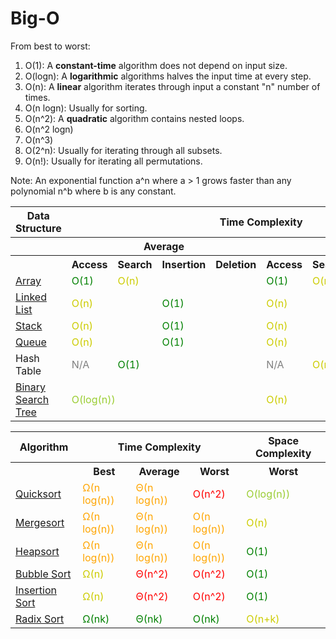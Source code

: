 # Big-O

From best to worst:
1. O(1): A **constant-time** algorithm does not depend on input size.
2. O(logn): A **logarithmic** algorithms halves the input time at every step.
3. O(n): A **linear** algorithm iterates through input a constant "n" number of times.
4. O(n logn): Usually for sorting.
5. O(n^2): A **quadratic** algorithm contains nested loops.
6. O(n^2 logn)
7. O(n^3)
8. O(2^n): Usually for iterating through all subsets.
9. O(n!): Usually for iterating all permutations.

Note: An exponential function a^n where a > 1 grows faster than any polynomial n^b where b is any constant.

<table>
  <tbody>
    <tr>
      <th>Data Structure</th>
      <th colspan="8">Time Complexity</th>
      <th>Space Complexity</th>
    </tr>
    <tr>
      <th></th>
      <th colspan="4">Average</th>
      <th colspan="4">Worst</th>
      <th>Worst</th>
    </tr>
    <tr>
      <th></th>
      <th>Access</th>
      <th>Search</th>
      <th>Insertion</th>
      <th>Deletion</th>
      <th>Access</th>
      <th>Search</th>
      <th>Insertion</th>
      <th>Deletion</th>
      <th></th>
    </tr>
    <tr>
      <td><a href="01-arrays-and-strings">Array</a></td>
      <td style="color:green">O(1)</td>
      <td style="color:#CCCC00" colspan="3">O(n)</td>
      <td style="color:green">O(1)</td>
      <td style="color:#CCCC00" colspan="4">O(n)</td>
    </tr>
    <tr>
      <td><a href="02-linked-lists">Linked List</a></td>
      <td style="color:#CCCC00" colspan="2">O(n)</td>
      <td style="color:green" colspan="2">O(1)</td>
      <td style="color:#CCCC00" colspan="2">O(n)</td>
      <td style="color:green" colspan="2">O(1)</td>
      <td style="color:#CCCC00">O(n)</td>
    </tr>
    <tr>
      <td><a href="03-stacks-and-queues">Stack</a></td>
      <td style="color:#CCCC00" colspan="2">O(n)</td>
      <td style="color:green" colspan="2">O(1)</td>
      <td style="color:#CCCC00" colspan="2">O(n)</td>
      <td style="color:green" colspan="2">O(1)</td>
      <td style="color:#CCCC00">O(n)</td>
    </tr>
    <tr>
      <td><a href="03-stacks-and-queues">Queue</a></td>
      <td style="color:#CCCC00" colspan="2">O(n)</td>
      <td style="color:green" colspan="2">O(1)</td>
      <td style="color:#CCCC00" colspan="2">O(n)</td>
      <td style="color:green" colspan="2">O(1)</td>
      <td style="color:#CCCC00">O(n)</td>
    </tr>
    <tr>
      <td>Hash Table</td>
      <td style="color:gray">N/A</td>
      <td style="color:green" colspan="3">O(1)</td>
      <td style="color:gray">N/A</td>
      <td style="color:#CCCC00" colspan="4">O(n)</td>
    </tr>
    <tr>
      <td><a href="04-trees-and-graphs">Binary Search Tree</a></td>
      <td style="color:#9acd32" colspan="4">O(log(n))</td>
      <td style="color:#CCCC00" colspan="5">O(n)</td>
    </tr>
  </tbody>
</table>

<table class="table table-bordered table-striped">
  <tbody>
    <tr>
      <th>Algorithm</th>
      <th colspan="3">Time Complexity</th>
      <th>Space Complexity</th>
    </tr>
    <tr>
      <th></th>
      <th>Best</th>
      <th>Average</th>
      <th>Worst</th>
      <th>Worst</th>
    </tr>
    <tr>
      <td><a href="http://en.wikipedia.org/wiki/Quicksort">Quicksort</a></td>
      <td style="color:orange">Ω(n log(n))</td>
      <td style="color:orange">Θ(n log(n))</td>
      <td style="color:red">O(n^2)</td>
      <td style="color:#9acd32">O(log(n))</td>
    </tr>
    <tr>
      <td><a href="http://en.wikipedia.org/wiki/Merge_sort">Mergesort</a></td>
      <td style="color:orange">Ω(n log(n))</td>
      <td style="color:orange">Θ(n log(n))</td>
      <td style="color:orange">O(n log(n))</td>
      <td style="color:#CCCC00">O(n)</td>
    </tr>
    <tr>
      <td><a href="http://en.wikipedia.org/wiki/Heapsort">Heapsort</a></td>
      <td style="color:orange">Ω(n log(n))</td>
      <td style="color:orange">Θ(n log(n))</td>
      <td style="color:orange">O(n log(n))</td>
      <td style="color:green">O(1)</td>
    </tr>
    <tr>
      <td><a href="http://en.wikipedia.org/wiki/Bubble_sort">Bubble Sort</a></td>
      <td style="color:#CCCC00">Ω(n)</td>
      <td style="color:red">Θ(n^2)</td>
      <td style="color:red">O(n^2)</td>
      <td style="color:green">O(1)</td>
    </tr>
    <tr>
      <td><a href="http://en.wikipedia.org/wiki/Insertion_sort">Insertion Sort</a></td>
      <td style="color:#CCCC00">Ω(n)</td>
      <td style="color:red">Θ(n^2)</td>
      <td style="color:red">O(n^2)</td>
      <td style="color:green">O(1)</td>
    </tr>
    <tr>
      <td><a rel="tooltip" title="Constant number of digits 'k'" href="http://en.wikipedia.org/wiki/Radix_sort">Radix Sort</a></td>
      <td style="color:green">Ω(nk)</td>
      <td style="color:green">Θ(nk)</td>
      <td style="color:green">O(nk)</td>
      <td style="color:#CCCC00">O(n+k)</td>
    </tr>
  </tbody>
</table>
